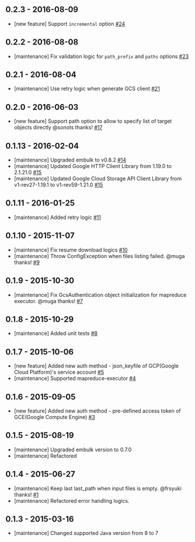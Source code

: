## 0.2.3 - 2016-08-09
* [new feature] Support `incremental` option [#24](https://github.com/embulk/embulk-input-gcs/pull/24)

## 0.2.2 - 2016-08-08
* [maintenance] Fix validation logic for `path_prefix` and `paths` options [#23](https://github.com/embulk/embulk-input-gcs/pull/23)

## 0.2.1 - 2016-08-04
* [maintenance] Use retry logic when generate GCS client [#21](https://github.com/embulk/embulk-input-gcs/pull/21)

## 0.2.0 - 2016-06-03
* [new feature] Support path option to allow to specify list of target objects directly @sonots thanks! [#17](https://github.com/embulk/embulk-input-gcs/pull/17)

## 0.1.13 - 2016-02-04
* [maintenance] Upgraded embulk to v0.8.2  [#14](https://github.com/embulk/embulk-input-gcs/pull/14)
* [maintenance] Updated Google HTTP Client Library from 1.19.0 to 2.1.21.0 [#15](https://github.com/embulk/embulk-input-gcs/pull/15)
* [maintenance] Updated Google Cloud Storage API Client Library from v1-rev27-1.19.1 to v1-rev59-1.21.0  [#15](https://github.com/embulk/embulk-input-gcs/pull/15)

## 0.1.11 - 2016-01-25
* [maintenance] Added retry logic [#11](https://github.com/embulk/embulk-input-gcs/pull/11)

## 0.1.10 - 2015-11-07

* [maintenance] Fix resume download logics [#10](https://github.com/embulk/embulk-input-gcs/pull/10)
* [maintenance] Throw ConfigException when files listing failed. @muga thanks! [#9](https://github.com/embulk/embulk-input-gcs/pull/9)

## 0.1.9 - 2015-10-30

* [maintenance] Fix GcsAuthentication object initialization for mapreduce executor. @muga thanks!  [#7](https://github.com/embulk/embulk-input-gcs/pull/7)

## 0.1.8 - 2015-10-29

* [maintenance] Added unit tests [#8](https://github.com/embulk/embulk-input-gcs/pull/8)

## 0.1.7 - 2015-10-06

* [new feature] Added new auth method - json_keyfile of GCP(Google Cloud Platform)'s service account [#5](https://github.com/embulk/embulk-input-gcs/pull/5)
* [maintenance] Supported mapreduce-executor [#4](https://github.com/embulk/embulk-input-gcs/pull/4)

## 0.1.6 - 2015-09-05

* [new feature] Added new auth method - pre-defined access token of GCE(Google Compute Engine) [#3](https://github.com/embulk/embulk-input-gcs/pull/3)

## 0.1.5 - 2015-08-19

* [maintenance] Upgraded embulk version to 0.7.0
* [maintenance] Refactored

## 0.1.4 - 2015-06-27

* [maintenance] Keep last last_path when input files is empty. @frsyuki thanks! [#1](https://github.com/embulk/embulk-input-gcs/pull/1)
* [maintenance] Refactored error handling logics.

## 0.1.3 - 2015-03-16

* [maintenance] Changed supported Java version from 8 to 7
